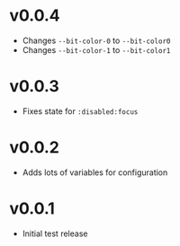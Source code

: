 # v0.0.4

- Changes `--bit-color-0` to `--bit-color0`
- Changes `--bit-color-1` to `--bit-color1`

# v0.0.3

- Fixes state for `:disabled:focus`

# v0.0.2

- Adds lots of variables for configuration

# v0.0.1

- Initial test release
